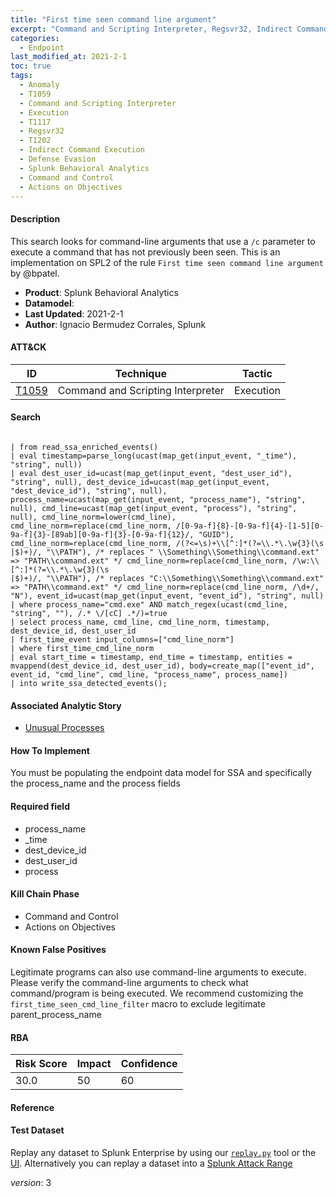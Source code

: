 ```yaml
---
title: "First time seen command line argument"
excerpt: "Command and Scripting Interpreter, Regsvr32, Indirect Command Execution"
categories:
  - Endpoint
last_modified_at: 2021-2-1
toc: true
tags:
  - Anomaly
  - T1059
  - Command and Scripting Interpreter
  - Execution
  - T1117
  - Regsvr32
  - T1202
  - Indirect Command Execution
  - Defense Evasion
  - Splunk Behavioral Analytics
  - Command and Control
  - Actions on Objectives
---
```




#### Description

This search looks for command-line arguments that use a `/c` parameter to execute a command that has not previously been seen. This is an implementation on SPL2 of the rule `First time seen command line argument` by @bpatel.

- **Product**: Splunk Behavioral Analytics
- **Datamodel**: 
- **Last Updated**: 2021-2-1
- **Author**: Ignacio Bermudez Corrales, Splunk


#### ATT&CK

| ID          | Technique   | Tactic       |
| ----------- | ----------- |--------------|
| [T1059](https://attack.mitre.org/techniques/T1059/) | Command and Scripting Interpreter | Execution || [T1117](https://attack.mitre.org/techniques/T1117/) | Regsvr32 |  || [T1202](https://attack.mitre.org/techniques/T1202/) | Indirect Command Execution | Defense Evasion |


#### Search

```

| from read_ssa_enriched_events() 
| eval timestamp=parse_long(ucast(map_get(input_event, "_time"), "string", null)) 
| eval dest_user_id=ucast(map_get(input_event, "dest_user_id"), "string", null), dest_device_id=ucast(map_get(input_event, "dest_device_id"), "string", null), process_name=ucast(map_get(input_event, "process_name"), "string", null), cmd_line=ucast(map_get(input_event, "process"), "string", null), cmd_line_norm=lower(cmd_line), cmd_line_norm=replace(cmd_line_norm, /[0-9a-f]{8}-[0-9a-f]{4}-[1-5][0-9a-f]{3}-[89ab][0-9a-f]{3}-[0-9a-f]{12}/, "GUID"), cmd_line_norm=replace(cmd_line_norm, /(?<=\s)+\\[^:]*(?=\\.*\.\w{3}(\s
|$)+)/, "\\PATH"), /* replaces " \\Something\\Something\\command.ext" => "PATH\\command.ext" */ cmd_line_norm=replace(cmd_line_norm, /\w:\\[^:]*(?=\\.*\.\w{3}(\s
|$)+)/, "\\PATH"), /* replaces "C:\\Something\\Something\\command.ext" => "PATH\\command.ext" */ cmd_line_norm=replace(cmd_line_norm, /\d+/, "N"), event_id=ucast(map_get(input_event, "event_id"), "string", null) 
| where process_name="cmd.exe" AND match_regex(ucast(cmd_line, "string", ""), /.* \/[cC] .*/)=true 
| select process_name, cmd_line, cmd_line_norm, timestamp, dest_device_id, dest_user_id 
| first_time_event input_columns=["cmd_line_norm"] 
| where first_time_cmd_line_norm 
| eval start_time = timestamp, end_time = timestamp, entities = mvappend(dest_device_id, dest_user_id), body=create_map(["event_id", event_id, "cmd_line", cmd_line, "process_name", process_name]) 
| into write_ssa_detected_events();
```

#### Associated Analytic Story
* [Unusual Processes](_stories/unusual_processes)


#### How To Implement
You must be populating the endpoint data model for SSA and specifically the process_name and the process fields

#### Required field
* process_name
* _time
* dest_device_id
* dest_user_id
* process


#### Kill Chain Phase
* Command and Control
* Actions on Objectives


#### Known False Positives
Legitimate programs can also use command-line arguments to execute. Please verify the command-line arguments to check what command/program is being executed. We recommend customizing the `first_time_seen_cmd_line_filter` macro to exclude legitimate parent_process_name



#### RBA

| Risk Score  | Impact      | Confidence   |
| ----------- | ----------- |--------------|
| 30.0 | 50 | 60 |



#### Reference


#### Test Dataset
Replay any dataset to Splunk Enterprise by using our [`replay.py`](https://github.com/splunk/attack_data#using-replaypy) tool or the [UI](https://github.com/splunk/attack_data#using-ui).
Alternatively you can replay a dataset into a [Splunk Attack Range](https://github.com/splunk/attack_range#replay-dumps-into-attack-range-splunk-server)



_version_: 3
